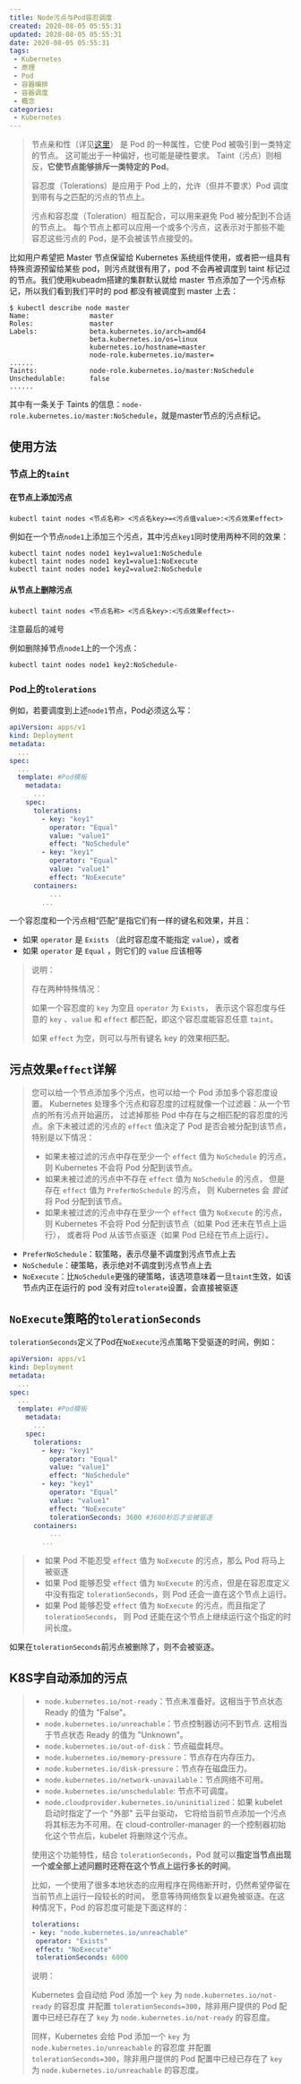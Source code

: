 ```yaml
---
title: Node污点与Pod容忍调度
created: 2020-08-05 05:55:31
updated: 2020-08-05 05:55:31
date: 2020-08-05 05:55:31
tags: 
 - Kubernetes
 - 原理
 - Pod
 - 容器编排
 - 容器调度
 - 概念
categories: 
 - Kubernetes
---
```


>节点亲和性（详见[这里](./Pod亲和性调度.md)） 是 Pod 的一种属性，它使 Pod 被吸引到一类特定的节点。 这可能出于一种偏好，也可能是硬性要求。 Taint（污点）则相反，**它使节点能够排斥一类特定的 Pod**。
>
>容忍度（Tolerations）是应用于 Pod 上的，允许（但并不要求）Pod 调度到带有与之匹配的污点的节点上。
>
>污点和容忍度（Toleration）相互配合，可以用来避免 Pod 被分配到不合适的节点上。 每个节点上都可以应用一个或多个污点，这表示对于那些不能容忍这些污点的 Pod，是不会被该节点接受的。

比如用户希望把 Master 节点保留给 Kubernetes 系统组件使用，或者把一组具有特殊资源预留给某些 pod，则污点就很有用了，pod 不会再被调度到 taint 标记过的节点。我们使用kubeadm搭建的集群默认就给 master 节点添加了一个污点标记，所以我们看到我们平时的 pod 都没有被调度到 master 上去：

```shell
$ kubectl describe node master
Name:               master
Roles:              master
Labels:             beta.kubernetes.io/arch=amd64
                    beta.kubernetes.io/os=linux
                    kubernetes.io/hostname=master
                    node-role.kubernetes.io/master=
......
Taints:             node-role.kubernetes.io/master:NoSchedule
Unschedulable:      false
......
```

其中有一条关于 Taints 的信息：`node-role.kubernetes.io/master:NoSchedule`，就是master节点的污点标记。

## 使用方法

### 节点上的`taint`

#### 在节点上添加污点

```shell
kubectl taint nodes <节点名称> <污点名key>=<污点值value>:<污点效果effect>
```

例如在一个节点`node1`上添加三个污点，其中污点`key1`同时使用两种不同的效果：

```shell
kubectl taint nodes node1 key1=value1:NoSchedule
kubectl taint nodes node1 key1=value1:NoExecute
kubectl taint nodes node1 key2=value2:NoSchedule
```

#### 从节点上删除污点

```shell
kubectl taint nodes <节点名称> <污点名key>:<污点效果effect>-
```

注意最后的减号

例如删除掉节点`node1`上的一个污点：

```shell
kubectl taint nodes node1 key2:NoSchedule-
```

### Pod上的`tolerations`

例如，若要调度到上述`node1`节点，Pod必须这么写：

```yml
apiVersion: apps/v1
kind: Deployment
metadata:
  ...
spec:
  ...
  template: #Pod模板
    metadata:
      ...
    spec:
      tolerations:
        - key: "key1"
          operator: "Equal"
          value: "value1"
          effect: "NoSchedule"
        - key: "key1"
          operator: "Equal"
          value: "value1"
          effect: "NoExecute"
      containers:
          ...
        ...
```

一个容忍度和一个污点相“匹配”是指它们有一样的键名和效果，并且：

* 如果 `operator` 是 `Exists` （此时容忍度不能指定 `value`），或者
* 如果 `operator` 是 `Equal` ，则它们的 `value` 应该相等

>说明：
>
>存在两种特殊情况：
>
>如果一个容忍度的 `key` 为空且 `operator` 为 `Exists`， 表示这个容忍度与任意的 `key` 、`value` 和 `effect` 都匹配，即这个容忍度能容忍任意 `taint`。
>
>如果 `effect` 为空，则可以与所有键名 key 的效果相匹配。

## 污点效果`effect`详解

>您可以给一个节点添加多个污点，也可以给一个 Pod 添加多个容忍度设置。 Kubernetes 处理多个污点和容忍度的过程就像一个过滤器：从一个节点的所有污点开始遍历， 过滤掉那些 Pod 中存在与之相匹配的容忍度的污点。余下未被过滤的污点的 `effect` 值决定了 Pod 是否会被分配到该节点，特别是以下情况：
>
>* 如果未被过滤的污点中存在至少一个 `effect` 值为 `NoSchedule` 的污点， 则 Kubernetes 不会将 Pod 分配到该节点。
>* 如果未被过滤的污点中不存在 `effect` 值为 `NoSchedule` 的污点， 但是存在 `effect` 值为 `PreferNoSchedule` 的污点， 则 Kubernetes 会 *尝试* 将 Pod 分配到该节点。
>* 如果未被过滤的污点中存在至少一个 `effect` 值为 `NoExecute` 的污点， 则 Kubernetes 不会将 Pod 分配到该节点（如果 Pod 还未在节点上运行）， 或者将 Pod 从该节点驱逐（如果 Pod 已经在节点上运行）。

* `PreferNoSchedule`：软策略，表示尽量不调度到污点节点上去
* `NoSchedule`：硬策略，表示绝对不调度到污点节点上去
* `NoExecute`：比`NoSchedule`更强的硬策略，该选项意味着一旦`taint`生效，如该节点内正在运行的 pod 没有对应`tolerate`设置，会直接被驱逐

## `NoExecute`策略的`tolerationSeconds`

`tolerationSeconds`定义了Pod在`NoExecute`污点策略下受驱逐的时间，例如：

```yml
apiVersion: apps/v1
kind: Deployment
metadata:
  ...
spec:
  ...
  template: #Pod模板
    metadata:
      ...
    spec:
      tolerations:
        - key: "key1"
          operator: "Equal"
          value: "value1"
          effect: "NoSchedule"
        - key: "key1"
          operator: "Equal"
          value: "value1"
          effect: "NoExecute"
          tolerationSeconds: 3600 #3600秒后才会被驱逐
      containers:
          ...
        ...
```

>* 如果 Pod 不能忍受 `effect` 值为 `NoExecute` 的污点，那么 Pod 将马上被驱逐
>* 如果 Pod 能够忍受 `effect` 值为 `NoExecute` 的污点，但是在容忍度定义中没有指定 `tolerationSeconds`，则 Pod 还会一直在这个节点上运行。
>* 如果 Pod 能够忍受 `effect` 值为 `NoExecute` 的污点，而且指定了 `tolerationSeconds`， 则 Pod 还能在这个节点上继续运行这个指定的时间长度。

如果在`tolerationSeconds`前污点被删除了，则不会被驱逐。

## K8S字自动添加的污点

>* `node.kubernetes.io/not-ready`：节点未准备好。这相当于节点状态 Ready 的值为 "False"。
>* `node.kubernetes.io/unreachable`：节点控制器访问不到节点. 这相当于节点状态 Ready 的值为 "Unknown"。
>* `node.kubernetes.io/out-of-disk`：节点磁盘耗尽。
>* `node.kubernetes.io/memory-pressure`：节点存在内存压力。
>* `node.kubernetes.io/disk-pressure`：节点存在磁盘压力。
>* `node.kubernetes.io/network-unavailable`：节点网络不可用。
>* `node.kubernetes.io/unschedulable`: 节点不可调度。
>* `node.cloudprovider.kubernetes.io/uninitialized`：如果 kubelet 启动时指定了一个 "外部" 云平台驱动， 它将给当前节点添加一个污点将其标志为不可用。在 cloud-controller-manager 的一个控制器初始化这个节点后，kubelet 将删除这个污点。
>
>使用这个功能特性，结合 `tolerationSeconds`，Pod 就可以**指定当节点出现一个或全部上述问题时还将在这个节点上运行多长的时间**。
>
>比如，一个使用了很多本地状态的应用程序在网络断开时，仍然希望停留在当前节点上运行一段较长的时间， 愿意等待网络恢复以避免被驱逐。在这种情况下，Pod 的容忍度可能是下面这样的：
>
>```yml
>tolerations:
>- key: "node.kubernetes.io/unreachable"
>  operator: "Exists"
>  effect: "NoExecute"
>  tolerationSeconds: 6000
>```
>
>说明：
>
>Kubernetes 会自动给 Pod 添加一个 `key` 为 `node.kubernetes.io/not-ready` 的容忍度 并配置 `tolerationSeconds=300`，除非用户提供的 Pod 配置中已经已存在了 `key` 为 `node.kubernetes.io/not-ready` 的容忍度。
>
>同样，Kubernetes 会给 Pod 添加一个 `key` 为 `node.kubernetes.io/unreachable` 的容忍度 并配置 `tolerationSeconds=300`，除非用户提供的 Pod 配置中已经已存在了 `key` 为 `node.kubernetes.io/unreachable` 的容忍度。